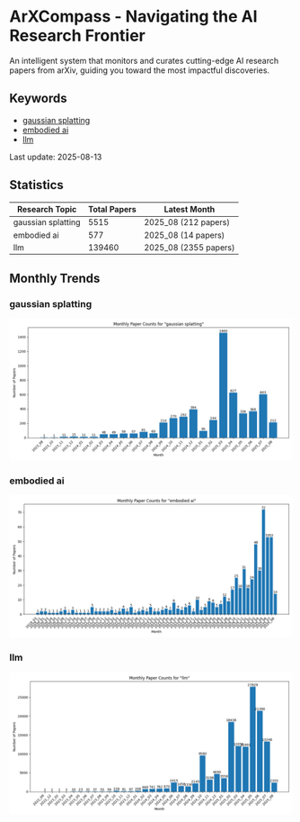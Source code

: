 # ArXCompass - Navigating the AI Research Frontier
An intelligent system that monitors and curates cutting-edge AI research papers from arXiv, guiding you toward the most impactful discoveries.

## Keywords

- [gaussian splatting](gaussian_splatting/)
- [embodied ai](embodied_ai/)
- [llm](llm/)

Last update: 2025-08-13

## Statistics

| Research Topic | Total Papers | Latest Month |
| --- | --- | --- |
| gaussian splatting | 5515 | 2025_08 (212 papers) |
| embodied ai | 577 | 2025_08 (14 papers) |
| llm | 139460 | 2025_08 (2355 papers) |

## Monthly Trends

### gaussian splatting

![Monthly Paper Counts for gaussian splatting](gaussian_splatting/monthly_stats.png)

### embodied ai

![Monthly Paper Counts for embodied ai](embodied_ai/monthly_stats.png)

### llm

![Monthly Paper Counts for llm](llm/monthly_stats.png)

